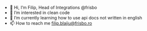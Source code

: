 - 👋 Hi, I’m Filip, Head of Integrations @frisbo
- 👀 I’m interested in clean code
- 🌱 I’m currently learning how to use api docs not written in english
- 📫 How to reach me filip.blajiu@frisbo.ro

<!---
filip-frisbo/filip-frisbo is a ✨ special ✨ repository because its `README.md` (this file) appears on your GitHub profile.
You can click the Preview link to take a look at your changes.
--->
